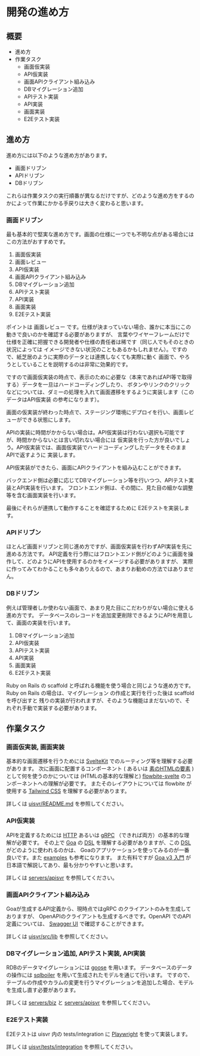 # 開発の進め方

## 概要

- 進め方
- 作業タスク
    - 画面仮実装
    - API仮実装
    - 画面APIクライアント組み込み
    - DBマイグレーション追加
    - APIテスト実装
    - API実装
    - 画面実装
    - E2Eテスト実装

## 進め方

進め方には以下のような進め方があります。

- 画面ドリブン
- APIドリブン
- DBドリブン

これらは作業タスクの実行順番が異なるだけですが、どのような進め方をするのかによって作業にかかる手戻りは大きく変わると思います。

### 画面ドリブン

最も基本的で堅実な進め方です。画面の仕様に一つでも不明な点がある場合にはこの方法がおすすめです。

1. 画面仮実装
2. 画面レビュー
3. API仮実装
4. 画面APIクライアント組み込み
5. DBマイグレーション追加
6. APIテスト実装
7. API実装
8. 画面実装
9. E2Eテスト実装

ポイントは 画面レビュー です。仕様が決まっていない場合、誰かに本当にこの動きで良いのかを確認する必要がありますが、
言葉やワイヤーフレームだけで仕様を正確に把握できる開発者や仕様の責任者は稀です（同じ人でもそのときの状況によっては
イメージできない状況のこともあるかもしれません）。ですので、紙芝居のように実際のデータとは連携しなくても実際に動く
画面で、やろうとしていることを説明するのは非常に効果的です。

ですので画面仮実装の時点で、表示のために必要な（本来であればAPI等で取得する）データを一旦はハードコーディングしたり、
ボタンやリンクのクリックなどについては、ダミーの処理を入れて画面遷移をするように実装します（このデータはAPI仮実装
の参考になります）。

画面の仮実装が終わった時点で、ステージング環境にデプロイを行い、画面レビューができる状態にします。

APIの実装に時間がかからない場合は。API仮実装は行わない選択も可能ですが、時間かからないとは言い切れない場合には
仮実装を行った方が良いでしょう。API仮実装では、画面仮実装でハードコーディングしたデータをそのままAPIで返すように
実装します。

API仮実装ができたら、画面にAPIクライアントを組み込むことができます。

バックエンド側は必要に応じてDBマイグレーション等を行いつつ、APIテスト実装とAPI実装を行います。
フロントエンド側は、その間に、見た目の細かな調整等を含む画面実装を行います。

最後にそれらが連携して動作することを確認するために E2Eテストを実装します。


### APIドリブン

ほとんど画面ドリブンと同じ進め方ですが、画面仮実装を行わずAPI実装を先に進める方法です。
API定義を行う際にはフロントエンド側がどのように画面を操作して、どのようにAPIを使用するのかをイメージする必要がありますが、
実際に作ってみてわかることも多々ありえるので、あまりお勧めの方法ではありません。


### DBドリブン

例えば管理者しか使わない画面で、あまり見た目にこだわりがない場合に使える進め方です。
データベースのレコードを追加変更削除できるようにAPIを用意して、画面の実装を行います。

1. DBマイグレーション追加
2. API仮実装
3. APIテスト実装
4. API実装
5. 画面実装
6. E2Eテスト実装

Ruby on Rails の scaffold と呼ばれる機能を使う場合と同じような進め方です。
Ruby on Rails の場合は、マイグレーション の作成と実行を行った後は scaffold を呼び出すと
残りの実装が行われますが、そのような機能はまだないので、それぞれ手動で実装する必要があります。


## 作業タスク

### 画面仮実装, 画面実装

基本的な画面遷移を行うためには [SvelteKit](https://kit.svelte.jp/) でのルーティング等を理解する必要があります。
次に画面に配置するコンポーネント ( あるいは [素のHTMLの要素](https://developer.mozilla.org/ja/docs/Web/HTML/Element) ) として何を使うのかについては
(HTMLの基本的な理解と) [flowbite-svelte](https://flowbite-svelte.com/) のコンポーネントへの理解が必要です。
またそのレイアウトについては flowbite が使用する [Tailwind CSS](https://tailwindcss.com/) を理解する必要があります。

詳しくは [uisvr/README.md](./uisvr/README.md) を参照してください。

### API仮実装

APIを定義するためには [HTTP](https://developer.mozilla.org/ja/docs/Web/HTTP/Basics_of_HTTP) あるいは [gRPC](https://grpc.io/) （できれば両方）の基本的な理解が必要です。
その上で [Goa](https://goa.design/) の [DSL](https://pkg.go.dev/goa.design/goa/v3@v3.14.6/dsl) を理解する必要がありますが、この [DSL](https://pkg.go.dev/goa.design/goa/v3@v3.14.6/dsl) がどのように使われるのかは、
Goaのアプリケーションを使ってみるのが一番良いです。また [examples](https://github.com/goadesign/examples) も参考になります。
また有料ですが [Goa v3 入門](https://zenn.dev/ikawaha/books/goa-design-v3) が日本語で解説してあり、最も分かりやすいと思います。

詳しくは [servers/apisvr](./servers/apisvr/) を参照してください。


### 画面APIクライアント組み込み

Goaが生成するAPI定義から、現時点ではgRPC のクライアントのみを生成しておりますが、
OpenAPIのクライアントも生成するべきです。OpenAPI でのAPI定義については、
[Swagger UI](https://swagger.io/tools/swagger-ui/) で確認することができます。

詳しくは [uisvr/src/lib](./uisvr/src/lib/) を参照してください。


### DBマイグレーション追加, APIテスト実装, API実装

RDBのデータマイグレーションには [goose](https://github.com/pressly/goose) を用います。
データベースのデータの操作には [sqlboiler](https://github.com/volatiletech/sqlboiler) を用いて生成されたモデルを通じて行います。
ですので、テーブルの作成やカラムの変更を行うマイグレーションを追加した場合、モデルを生成し直す必要があります。

詳しくは [servers/biz](./servers/biz/) と [servers/apisvr](./servers/apisvr/) を参照してください。



### E2Eテスト実装

E2Eテストは uisvr 内の tests/integration に [Playwright](https://playwright.dev/) を使って実装します。

詳しくは [uisvr/tests/integration](./uisvr/tests/integration/) を参照してください。
